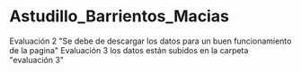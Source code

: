 # Astudillo_Barrientos_Macias
Evaluación 2 
"Se debe de descargar los datos para un buen funcionamiento de la pagina"
Evaluación 3
los datos están subidos en la carpeta "evaluación 3"
